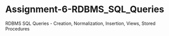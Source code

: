 # Assignment-6-RDBMS_SQL_Queries
RDBMS SQL Queries - Creation, Normalization, Insertion, Views, Stored Procedures
